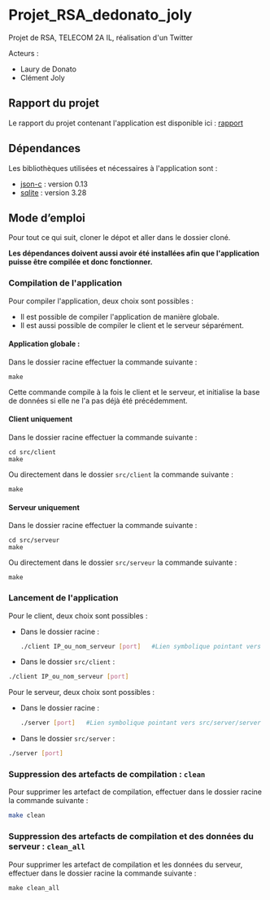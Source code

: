 # Projet_RSA_dedonato_joly

Projet de RSA, TELECOM 2A IL, réalisation d'un Twitter

Acteurs :
- Laury de Donato
- Clément Joly

## Rapport du projet

Le rapport du projet contenant l'application est disponible ici : [rapport](rapport_RSA_DE_DONATO_JOLY.pdf)

## Dépendances

Les bibliothèques utilisées et nécessaires à l'application sont :

- [json-c](http://json-c.github.io/json-c/) : version 0.13
- [sqlite](http://sqlite.org/) : version 3.28


## Mode d’emploi

Pour tout ce qui suit, cloner le dépot et aller dans le dossier cloné.

**Les dépendances doivent aussi avoir été installées afin que l'application puisse être compilée et donc fonctionner.**

### Compilation de l'application

Pour compiler l'application, deux choix sont possibles :
- Il est possible de compiler l'application de manière globale. 
- Il est aussi possible de compiler le client et le serveur séparément.

#### Application globale :

Dans le dossier racine effectuer la commande suivante :

```
make
```
  
Cette commande compile à la fois le client et le serveur, et initialise la base
de données si elle ne l'a pas déjà été précédemment.


#### Client uniquement

Dans le dossier racine effectuer la commande suivante :

```
cd src/client
make
```

Ou directement dans le dossier `src/client` la commande suivante :

```
make
```
#### Serveur uniquement

Dans le dossier racine effectuer la commande suivante :

```
cd src/serveur
make
```

Ou directement dans le dossier `src/serveur` la commande suivante :

```
make
```

### Lancement de l'application

Pour le client, deux choix sont possibles :
 - Dans le dossier racine :
   ``` bash
   ./client IP_ou_nom_serveur [port]   #Lien symbolique pointant vers src/client/client
   ```
 - Dans le dossier `src/client` :
  ``` bash
  ./client IP_ou_nom_serveur [port]
  ```
   
Pour le serveur, deux choix sont possibles :
 - Dans le dossier racine :
   ``` bash
   ./server [port]   #Lien symbolique pointant vers src/server/server
   ```
 - Dans le dossier `src/server` :
  ``` bash
  ./server [port]
  ```
   
   
### Suppression des artefacts de compilation : `clean`

Pour supprimer les artefact de compilation, effectuer dans le dossier racine la commande suivante :
``` bash
make clean
```

### Suppression des artefacts de compilation et des données du serveur : `clean_all`

Pour supprimer les artefact de compilation et les données du serveur, effectuer dans le dossier racine la commande suivante :
```
make clean_all
```



